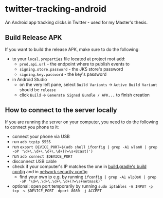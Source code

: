 # twitter-tracking-android
An Android app tracking clicks in Twitter - used for my Master's thesis. 

## Build Release APK

If you want to build the release APK, make sure to do the following:
 - to your `local.properties` file located at project root add:
   - `prod.api.url` - the endpoint where to publish events to
   - `signing.store.password` - the JKS store's password
   - `signing.key.password` - the key's password
 - in Android Studio
   - on the very left pane, select `Build Variants` -> `Active Build Variant` should be `release`
   - click `Build` -> `Generate Signed Bundle / APK...` to finish creation

## How to connect to the server locally

If you are running the server on your computer, you need to do the following to connect you phone to it:
 - connect your phone via USB
 - run `adb tcpip 5555`
 - run `export DEVICE_PORT=$(adb shell ifconfig | grep -A1 wlan0 | grep -oP '\d+\.\d+\.\d+\.\d+(?=\s+Bcast)')`
 - run `adb connect $DEVICE_PORT`
 - disconnect USB cable
 - check if your computer's IP matches the one in [build.gradle's build config](./build.gradle) and in [network security config](./app/src/main/res/xml/network_security_config.xml) 
    - find your own ip e.g. by running `ifconfig | grep -A1 wlp3s0 | grep -oP '\d+\.\d+\.\d+\.\d+(?=\s+netmask)'`
 - optional: open port temporarily by running `sudo iptables -A INPUT -p tcp -s $DEVICE_PORT -dport 8080 -j ACCEPT`